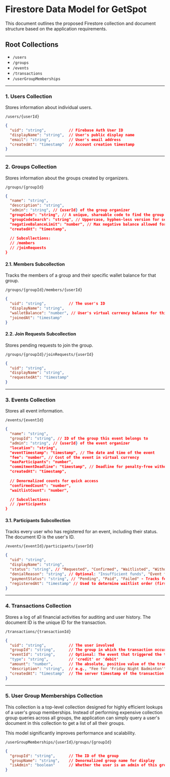 # Firestore Data Model for GetSpot

This document outlines the proposed Firestore collection and document structure based on the application requirements.

## Root Collections

*   `/users`
*   `/groups`
*   `/events`
*   `/transactions`
*   `/userGroupMemberships`

---

### 1. Users Collection

Stores information about individual users.

`/users/{userId}`

```json
{
  "uid": "string",          // Firebase Auth User ID
  "displayName": "string",  // User's public display name
  "email": "string",        // User's email address
  "createdAt": "timestamp"  // Account creation timestamp
}
```

---

### 2. Groups Collection

Stores information about the groups created by organizers.

`/groups/{groupId}`

```json
{
  "name": "string",
  "description": "string",
  "admin": "string", // {userId} of the group organizer
  "groupCode": "string", // A unique, shareable code to find the group
  "groupCodeSearch": "string", // Uppercase, hyphen-less version for searching
  "negativeBalanceLimit": "number", // Max negative balance allowed for members
  "createdAt": "timestamp",
  
  // Subcollections:
  // /members
  // /joinRequests
}
```

#### 2.1. Members Subcollection

Tracks the members of a group and their specific wallet balance for that group.

`/groups/{groupId}/members/{userId}`

```json
{
  "uid": "string",          // The user's ID
  "displayName": "string",
  "walletBalance": "number", // User's virtual currency balance for this group
  "joinedAt": "timestamp"
}
```

#### 2.2. Join Requests Subcollection

Stores pending requests to join the group.

`/groups/{groupId}/joinRequests/{userId}`

```json
{
  "uid": "string",
  "displayName": "string",
  "requestedAt": "timestamp"
}
```

---

### 3. Events Collection

Stores all event information.

`/events/{eventId}`

```json
{
  "name": "string",
  "groupId": "string", // ID of the group this event belongs to
  "admin": "string", // {userId} of the event organizer
  "location": "string",
  "eventTimestamp": "timestamp", // The date and time of the event
  "fee": "number", // Cost of the event in virtual currency
  "maxParticipants": "number",
  "commitmentDeadline": "timestamp", // Deadline for penalty-free withdrawal
  "createdAt": "timestamp",
  
  // Denormalized counts for quick access
  "confirmedCount": "number",
  "waitlistCount": "number",

  // Subcollections:
  // /participants
}
```

#### 3.1. Participants Subcollection

Tracks every user who has registered for an event, including their status. The document ID is the user's ID.

`/events/{eventId}/participants/{userId}`

```json
{
  "uid": "string",
  "displayName": "string",
  "status": "string", // "Requested", "Confirmed", "Waitlisted", "Withdrawn", "Denied"
  "denialReason": "string", // Optional: "Insufficient funds", "Event full", etc.
  "paymentStatus": "string", // "Pending", "Paid", "Failed" - Tracks fee payment after commitment deadline
  "registeredAt": "timestamp" // Used to determine waitlist order (first-come, first-served)
}
```

---

### 4. Transactions Collection

Stores a log of all financial activities for auditing and user history. The document ID is the unique ID for the transaction.

`/transactions/{transactionId}`

```json
{
  "uid": "string",          // The user involved
  "groupId": "string",      // The group in which the transaction occurred
  "eventId": "string",      // Optional: The event that triggered the transaction
  "type": "string",         // 'credit' or 'debit'
  "amount": "number",       // The absolute, positive value of the transaction
  "description": "string",  // e.g., "Fee for 'Friday Night Badminton'" or "Admin credit"
  "createdAt": "timestamp"  // The server timestamp of the transaction
}
```

---

### 5. User Group Memberships Collection

This collection is a top-level collection designed for highly efficient lookups of a user's group memberships. Instead of performing expensive collection group queries across all groups, the application can simply query a user's document in this collection to get a list of all their groups.

This model significantly improves performance and scalability.

`/userGroupMemberships/{userId}/groups/{groupId}`

```json
{
  "groupId": "string",      // The ID of the group
  "groupName": "string",    // Denormalized group name for display
  "isAdmin": "boolean"      // Whether the user is an admin of this group
}
```